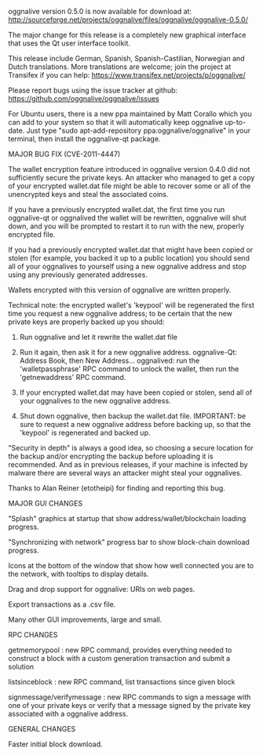 oggnalive version 0.5.0 is now available for download at:
http://sourceforge.net/projects/oggnalive/files/oggnalive/oggnalive-0.5.0/

The major change for this release is a completely new graphical interface that uses the Qt user interface toolkit.

This release include German, Spanish, Spanish-Castilian, Norwegian and Dutch translations. More translations are welcome; join the project at Transifex if you can help:
https://www.transifex.net/projects/p/oggnalive/

Please report bugs using the issue tracker at github:
https://github.com/oggnalive/oggnalive/issues

For Ubuntu users, there is a new ppa maintained by Matt Corallo which you can add to your system so that it will automatically keep oggnalive up-to-date.  Just type "sudo apt-add-repository ppa:oggnalive/oggnalive" in your terminal, then install the oggnalive-qt package.

MAJOR BUG FIX  (CVE-2011-4447)

The wallet encryption feature introduced in oggnalive version 0.4.0 did not sufficiently secure the private keys. An attacker who
managed to get a copy of your encrypted wallet.dat file might be able to recover some or all of the unencrypted keys and steal the
associated coins.

If you have a previously encrypted wallet.dat, the first time you run oggnalive-qt or oggnalived the wallet will be rewritten, oggnalive will
shut down, and you will be prompted to restart it to run with the new, properly encrypted file.

If you had a previously encrypted wallet.dat that might have been copied or stolen (for example, you backed it up to a public
location) you should send all of your oggnalives to yourself using a new oggnalive address and stop using any previously generated addresses.

Wallets encrypted with this version of oggnalive are written properly.

Technical note: the encrypted wallet's 'keypool' will be regenerated the first time you request a new oggnalive address; to be certain that the
new private keys are properly backed up you should:

1. Run oggnalive and let it rewrite the wallet.dat file

2. Run it again, then ask it for a new oggnalive address.
oggnalive-Qt: Address Book, then New Address...
oggnalived: run the 'walletpassphrase' RPC command to unlock the wallet,  then run the 'getnewaddress' RPC command.

3. If your encrypted wallet.dat may have been copied or stolen, send  all of your oggnalives to the new oggnalive address.

4. Shut down oggnalive, then backup the wallet.dat file.
IMPORTANT: be sure to request a new oggnalive address before backing up, so that the 'keypool' is regenerated and backed up.

"Security in depth" is always a good idea, so choosing a secure location for the backup and/or encrypting the backup before uploading it is recommended. And as in previous releases, if your machine is infected by malware there are several ways an attacker might steal your oggnalives.

Thanks to Alan Reiner (etotheipi) for finding and reporting this bug.

MAJOR GUI CHANGES

"Splash" graphics at startup that show address/wallet/blockchain loading progress.

"Synchronizing with network" progress bar to show block-chain download progress.

Icons at the bottom of the window that show how well connected you are to the network, with tooltips to display details.

Drag and drop support for oggnalive: URIs on web pages.

Export transactions as a .csv file.

Many other GUI improvements, large and small.

RPC CHANGES

getmemorypool : new RPC command, provides everything needed to construct a block with a custom generation transaction and submit a solution

listsinceblock : new RPC command, list transactions since given block

signmessage/verifymessage : new RPC commands to sign a message with one of your private keys or verify that a message signed by the private key associated with a oggnalive address.

GENERAL CHANGES

Faster initial block download.
